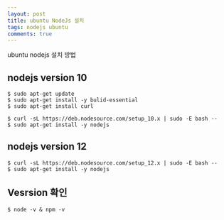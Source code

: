 ```yaml
---
layout: post
title: ubuntu NodeJs 설치
tags: nodejs ubuntu
comments: true
---
```


ubuntu nodejs 설치 방법

## nodejs version 10
```shell
$ sudo apt-get update
$ sudo apt-get install -y bulid-essential
$ sudo apt-get install curl
```

```shell
$ curl -sL https://deb.nodesource.com/setup_10.x | sudo -E bash --
$ sudo apt-get install -y nodejs
```

## nodejs version 12
```shell
$ curl -sL https://deb.nodesource.com/setup_12.x | sudo -E bash --
$ sudo apt-get install -y nodejs
```

## Vesrsion 확인

```shell
$ node -v & npm -v
```